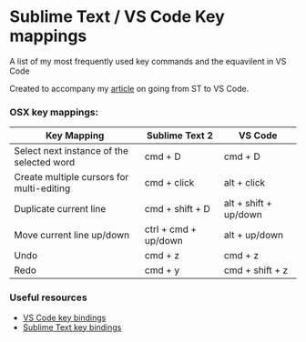 # Sublime Text / VS Code Key mappings

A list of my most frequently used key commands and the equavilent in VS Code

Created to accompany my [article](https://) on going from ST to VS Code.


### OSX key mappings:

Key Mapping | Sublime Text 2 | VS Code
------------ | ------------ | -------------
Select next instance of the selected word  | cmd + D | cmd + D
Create multiple cursors for multi-editing | cmd + click | alt + click 
Duplicate current line | cmd + shift + D | alt + shift + up/down 
Move current line up/down | ctrl + cmd + up/down | alt + up/down 
Undo | cmd + z | cmd + z
Redo | cmd + y | cmd + shift + z



### Useful resources

 * [VS Code key bindings](https://code.visualstudio.com/docs/customization/keybindings)
 * [Sublime Text key bindings](https://scotch.io/bar-talk/sublime-text-keyboard-shortcuts)
